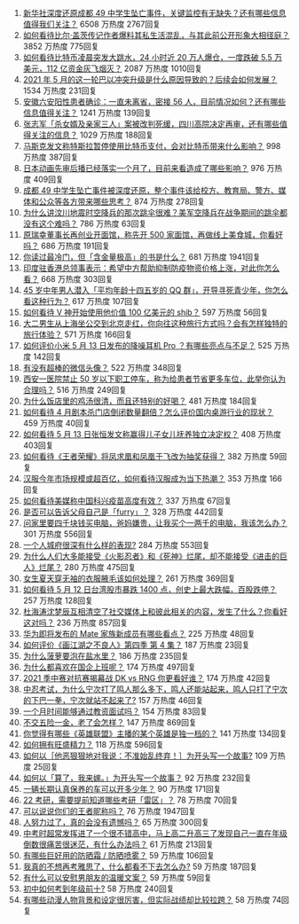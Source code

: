 1. [新华社深度还原成都 49 中学生坠亡事件，关键监控有无缺失？还有哪些信息值得我们关注？](https://www.zhihu.com/question/459149724) 6508 万热度 2767回复
1. [如何看待比尔·盖茨传记作者爆料其私生活混乱，与其此前公开形象大相径庭？](https://www.zhihu.com/question/459168945) 3852 万热度 775回复
1. [如何看待比特币凌晨突发大跳水，24 小时近 20 万人爆仓，一度跌破 5.5 万美元，112 亿资金灰飞烟灭？](https://www.zhihu.com/question/458814331) 2087 万热度 1010回复
1. [2021 年 5 月的这一轮巴以冲突升级是什么原因导致的？后续会如何发展？](https://www.zhihu.com/question/459004922) 1534 万热度 231回复
1. [安徽六安阳性患者确诊：一直未离省，密接 56 人，目前情况如何？还有哪些信息值得关注？](https://www.zhihu.com/question/459216973) 1241 万热度 139回复
1. [张志军「杀女婿及亲家三人」案被改判死缓，四川高院决定再审，还有哪些值得关注的信息？](https://www.zhihu.com/question/459168017) 1029 万热度 188回复
1. [马斯克发文称特斯拉暂停使用比特币支付，会对比特币带来什么影响？](https://www.zhihu.com/question/459161438) 998 万热度 387回复
1. [日本动画先审后播已经落实一个月了，目前来看造成了哪些影响？](https://www.zhihu.com/question/459030813) 976 万热度 409回复
1. [成都 49 中学生坠亡事件被深度还原，整个事件该给校方、教育局、警方、媒体和公众等各方带来哪些思考？](https://www.zhihu.com/question/459211214) 874 万热度 278回复
1. [为什么讲汶川地震时空降兵的那次跳伞很难？美军空降兵在战争期间的跳伞都没有这个难吗？](https://www.zhihu.com/question/35656689) 786 万热度 63回复
1. [原瑞幸董事长再创业开面馆，称先开 500 家面馆，再做线上美食城，你看好吗？](https://www.zhihu.com/question/459077352) 686 万热度 191回复
1. [你读过最冷门，但「含金量极高」的书是什么？](https://www.zhihu.com/question/438708854) 681 万热度 1941回复
1. [印度驻香港总领事表示：希望中方帮助抑制防疫物资价格上涨，对此你怎么看？](https://www.zhihu.com/question/459219198) 668 万热度 303回复
1. [45 岁中年男人潜入「平均年龄十四五岁的 QQ 群」，开导寻死青少年，你怎么看这种行为？](https://www.zhihu.com/question/458209073) 617 万热度 107回复
1. [如何看待 V 神开始使用他价值 100 亿美元的 shib？](https://www.zhihu.com/question/459141863) 597 万热度 56回复
1. [大二男生从上海坐公交到北京走红，你向往这种旅行方式吗？会有怎样独特的旅行体验？](https://www.zhihu.com/question/459203090) 571 万热度 166回复
1. [如何评价小米 5 月 13 日发布的降噪耳机 Pro ？有哪些亮点与不足？](https://www.zhihu.com/question/458684897) 525 万热度 142回复
1. [有没有超棒的微信头像？](https://www.zhihu.com/question/432712007) 522 万热度 348回复
1. [西安一医院禁止 50 岁以下职工停车，称为给患者节省更多车位，此举你认为合理吗？](https://www.zhihu.com/question/459024549) 516 万热度 249回复
1. [为什么饭店里的鸡汤很清，而且还特别的好喝？](https://www.zhihu.com/question/437783371) 481 万热度 184回复
1. [如何看待 4 月剧本杀门店倒闭数量翻倍？怎么评价国内桌游行业的现状？](https://www.zhihu.com/question/459180058) 459 万热度 40回复
1. [如何看待 5 月 13 日张恒发文称赢得儿子女儿抚养独立决定权？](https://www.zhihu.com/question/459149865) 408 万热度 403回复
1. [如何看待《王者荣耀》将凤求凰和凤凰于飞改为抽奖获得？](https://www.zhihu.com/question/459185231) 382 万热度 59回复
1. [汉服今年市场规模或超百亿，如何看待汉服成为当下热潮？](https://www.zhihu.com/question/459160852) 353 万热度 166回复
1. [如何看待美媒称中国科兴疫苗高度有效？](https://www.zhihu.com/question/459164049) 337 万热度 67回复
1. [是否可以告诉父母自己是「furry」？](https://www.zhihu.com/question/444555641) 328 万热度 442回复
1. [问家里要四千块钱买电脑，爸妈嫌贵，让我买个一两千的电脑，我该怎么办？](https://www.zhihu.com/question/438760685) 301 万热度 556回复
1. [一个人城府很深有什么样的表现?](https://www.zhihu.com/question/30478446) 284 万热度 553回复
1. [为什么人们大多能接受《火影忍者》和《死神》烂尾，却不能接受《进击的巨人》烂尾？](https://www.zhihu.com/question/453988761) 280 万热度 475回复
1. [女生夏天穿无袖的衣服腋毛该如何处理？](https://www.zhihu.com/question/49147353) 261 万热度 369回复
1. [如何看待 5 月 12 日台湾股市暴跌 1400 点，创史上最大跌幅，百股跌停？](https://www.zhihu.com/question/459028790) 257 万热度 128回复
1. [杜海涛沈梦辰互相清空了社交媒体上和彼此相关的内容，发生了什么？你看好这对吗？](https://www.zhihu.com/question/459091147) 236 万热度 857回复
1. [华为即将发布的 Mate 家族新成员有哪些看点？](https://www.zhihu.com/question/459213568) 225 万热度 48回复
1. [如何评价《画江湖之不良人》第四季 第 4 集？](https://www.zhihu.com/question/459183650) 187 万热度 23回复
1. [为什么菠萝要泡在盐水里？](https://www.zhihu.com/question/441723737) 186 万热度 235回复
1. [为什么都喜欢在国企上班呢？](https://www.zhihu.com/question/435520812) 174 万热度 497回复
1. [2021 季中赛对抗赛揭幕战 DK vs RNG 你更看好谁？](https://www.zhihu.com/question/459201355) 174 万热度 42回复
1. [中忍考试，为什么宁次打了鸣人那么多下，鸣人还能站起来，鸣人只打了宁次的下巴一拳，宁次就站不起来了?](https://www.zhihu.com/question/458394330) 157 万热度 46回复
1. [一个月时间能够通过教资面试吗？](https://www.zhihu.com/question/450116108) 154 万热度 83回复
1. [不交五险一金，老了会怎样？](https://www.zhihu.com/question/383748418) 147 万热度 869回复
1. [你觉得有哪些《英雄联盟》主播的某个英雄是独一档的？](https://www.zhihu.com/question/458263223) 141 万热度 134回复
1. [如何拥有旺盛精力？](https://www.zhihu.com/question/21671881) 118 万热度 596回复
1. [如何以［他恶狠狠地对我说：不准始乱终弃！］为开头写一个故事?](https://www.zhihu.com/question/458410036) 109 万热度 25回复
1. [如何以「算了，我来嫁。」为开头写一个故事？](https://www.zhihu.com/question/453317026) 92 万热度 232回复
1. [一辆长期认真保养的车可以开多少年？](https://www.zhihu.com/question/42018659) 90 万热度 171回复
1. [22 考研，需要提前知道哪些考研「雷区」？](https://www.zhihu.com/question/448380449) 78 万热度 70回复
1. [可以说说你们的王者昵称吗？](https://www.zhihu.com/question/442206137) 76 万热度 1947回复
1. [人努力过了，真的会没有遗憾吗？](https://www.zhihu.com/question/456328273) 65 万热度 300回复
1. [中考时超常发挥进了一个很不错高中，马上高二升高三了发现自己一直在年级倒数很痛苦很迷茫，有什么办法吗？](https://www.zhihu.com/question/458421713) 61 万热度 213回复
1. [有哪些巨好用的防晒霜 / 防晒喷雾？](https://www.zhihu.com/question/268591519) 59 万热度 106回复
1. [我真的不想再考雅思了，什么都看不下去怎么办?](https://www.zhihu.com/question/348158667) 59 万热度 187回复
1. [有什么可以安慰男朋友的温暖文案？](https://www.zhihu.com/question/451064358) 59 万热度 59回复
1. [初中如何考到年级前十?](https://www.zhihu.com/question/353434774) 58 万热度 240回复
1. [有哪些动漫人物背景和设定很厉害，但实际战绩却比较拉跨？](https://www.zhihu.com/question/450292431) 58 万热度 74回复